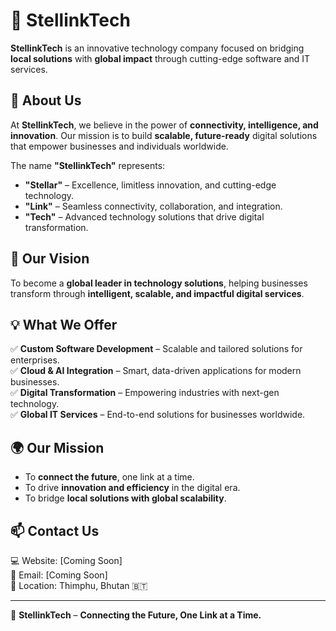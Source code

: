 # 🚀 StellinkTech  

**StellinkTech** is an innovative technology company focused on bridging **local solutions** with **global impact** through cutting-edge software and IT services.  

## 🌟 About Us  
At **StellinkTech**, we believe in the power of **connectivity, intelligence, and innovation**. Our mission is to build **scalable, future-ready** digital solutions that empower businesses and individuals worldwide.  

The name **"StellinkTech"** represents:  
- **"Stellar"** – Excellence, limitless innovation, and cutting-edge technology.  
- **"Link"** – Seamless connectivity, collaboration, and integration.  
- **"Tech"** – Advanced technology solutions that drive digital transformation.  

## 🚀 Our Vision  
To become a **global leader in technology solutions**, helping businesses transform through **intelligent, scalable, and impactful digital services**.  

## 💡 What We Offer  
✅ **Custom Software Development** – Scalable and tailored solutions for enterprises.  
✅ **Cloud & AI Integration** – Smart, data-driven applications for modern businesses.  
✅ **Digital Transformation** – Empowering industries with next-gen technology.  
✅ **Global IT Services** – End-to-end solutions for businesses worldwide.  

## 🌍 Our Mission  
- To **connect the future**, one link at a time.  
- To drive **innovation and efficiency** in the digital era.  
- To bridge **local solutions with global scalability**.  

## 📫 Contact Us  
💻 Website: [Coming Soon]  
📧 Email: [Coming Soon]  
📍 Location: Thimphu, Bhutan 🇧🇹


---
🚀 **StellinkTech** – **Connecting the Future, One Link at a Time.**  

<!--

**Here are some ideas to get you started:**

🙋‍♀️ A short introduction - what is your organization all about?
🌈 Contribution guidelines - how can the community get involved?
👩‍💻 Useful resources - where can the community find your docs? Is there anything else the community should know?
🍿 Fun facts - what does your team eat for breakfast?
🧙 Remember, you can do mighty things with the power of [Markdown](https://docs.github.com/github/writing-on-github/getting-started-with-writing-and-formatting-on-github/basic-writing-and-formatting-syntax)
-->
